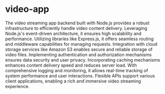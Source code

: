 # video-app

The video streaming app backend built with Node.js provides a robust infrastructure to efficiently handle video content delivery. Leveraging Node.js's event-driven architecture, it ensures high scalability and performance. Utilizing libraries like Express.js, it offers seamless routing and middleware capabilities for managing requests. Integration with cloud storage services like Amazon S3 enables secure and reliable storage of video files. Implementing authentication and authorization mechanisms ensures data security and user privacy. Incorporating caching mechanisms enhances content delivery speed and reduces server load. With comprehensive logging and monitoring, it allows real-time tracking of system performance and user interactions. Flexible APIs support various client applications, enabling a rich and immersive video streaming experience.
